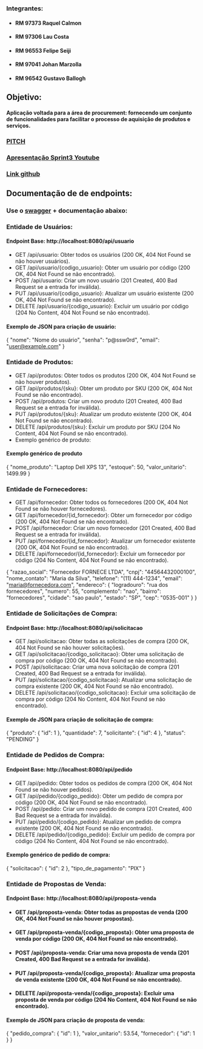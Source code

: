 ### Integrantes:
* #### RM 97373 Raquel Calmon
* #### RM 97306 Lau Costa
* #### RM 96553 Felipe Seiji
* #### RM 97041 Johan Marzolla
* #### RM 96542 Gustavo Ballogh


## Objetivo:

#### Aplicação voltada para a área de procurement: fornecendo um conjunto de funcionalidades para facilitar o processo de aquisição de produtos e serviços.

### [PITCH](https://www.youtube.com/watch?v=BVj8tq1eWTI&feature=youtu.be)
### [Apresentação Sprint3 Youtube](https://youtu.be/U9ta7AEbD8M)
### [Link github](https://github.com/r4cs/procurement/tree/sprint3)

## Documentação de de endpoints:
### Use o [swagger](http://localhost:8080/swagger-ui/index.html) + documentação abaixo: 

### Entidade de Usuários:
#### Endpoint Base: http://localhost:8080/api/usuario
* GET /api/usuario: Obter todos os usuários (200 OK, 404 Not Found se não houver usuários).
* GET /api/usuario/{codigo_usuario}: Obter um usuário por código (200 OK, 404 Not Found se não encontrado).
* POST /api/usuario: Criar um novo usuário (201 Created, 400 Bad Request se a entrada for inválida).
* PUT /api/usuario/{codigo_usuario}: Atualizar um usuário existente (200 OK, 404 Not Found se não encontrado).
* DELETE /api/usuario/{codigo_usuario}: Excluir um usuário por código (204 No Content, 404 Not Found se não encontrado).
#### Exemplo de JSON para criação de usuário:
{
"nome": "Nome do usuário",
"senha": "p@ssw0rd",
"email": "user@example.com"
}

### Entidade de Produtos:
* GET /api/produtos: Obter todos os produtos (200 OK, 404 Not Found se não houver produtos).
* GET /api/produtos/{sku}: Obter um produto por SKU (200 OK, 404 Not Found se não encontrado).
* POST /api/produtos: Criar um novo produto (201 Created, 400 Bad Request se a entrada for inválida).
* PUT /api/produtos/{sku}: Atualizar um produto existente (200 OK, 404 Not Found se não encontrado).
* DELETE /api/produtos/{sku}: Excluir um produto por SKU (204 No Content, 404 Not Found se não encontrado).
* Exemplo genérico de produto:
#### Exemplo genérico de produto
{
"nome_produto": "Laptop Dell XPS 13",
"estoque": 50,
"valor_unitario": 1499.99
}


### Entidade de Fornecedores:
* GET    /api/fornecedor:                     Obter todos os fornecedores (200 OK, 404 Not Found se não houver fornecedores).
* GET    /api/fornecedor/{id_fornecedor}: Obter um fornecedor por código (200 OK, 404 Not Found se não encontrado).
* POST   /api/fornecedor:                     Criar um novo fornecedor (201 Created, 400 Bad Request se a entrada for inválida).
* PUT    /api/fornecedor/{id_fornecedor}: Atualizar um fornecedor existente (200 OK, 404 Not Found se não encontrado).
* DELETE /api/fornecedor/{id_fornecedor}: Excluir um fornecedor por código (204 No Content, 404 Not Found se não encontrado).

{
"razao_social": "Fornecedor FORNECE LTDA",
"cnpj": "44564432000100",
"nome_contato": "Maria da Silva",
"telefone": "(11) 444-1234",
"email": "maria@fornecedora.com",
"endereco": {
    "logradouro": "rua dos fornecedores",
    "numero": 55,
    "complemento": "nao",
    "bairro": "fornecedores",
    "cidade": "sao paulo",
    "estado": "SP",
    "cep": "0535-001"
    }
}

### Entidade de Solicitações de Compra:
#### Endpoint Base: http://localhost:8080/api/solicitacao
* GET /api/solicitacao: Obter todas as solicitações de compra (200 OK, 404 Not Found se não houver solicitações).
* GET /api/solicitacao/{codigo_solicitacao}: Obter uma solicitação de compra por código (200 OK, 404 Not Found se não encontrado).
* POST /api/solicitacao: Criar uma nova solicitação de compra (201 Created, 400 Bad Request se a entrada for inválida).
* PUT /api/solicitacao/{codigo_solicitacao}: Atualizar uma solicitação de compra existente (200 OK, 404 Not Found se não encontrado).
* DELETE /api/solicitacao/{codigo_solicitacao}: Excluir uma solicitação de compra por código (204 No Content, 404 Not Found se não encontrado).
#### Exemplo de JSON para criação de solicitação de compra:
{
"produto": { "id": 1 },
"quantidade": 7,
"solicitante": { "id": 4 },
"status": "PENDING"
}

### Entidade de Pedidos de Compra:
#### Endpoint Base: http://localhost:8080/api/pedido
* GET /api/pedido: Obter todos os pedidos de compra (200 OK, 404 Not Found se não houver pedidos).
* GET /api/pedido/{codigo_pedido}: Obter um pedido de compra por código (200 OK, 404 Not Found se não encontrado).
* POST /api/pedido: Criar um novo pedido de compra (201 Created, 400 Bad Request se a entrada for inválida).
* PUT /api/pedido/{codigo_pedido}: Atualizar um pedido de compra existente (200 OK, 404 Not Found se não encontrado).
* DELETE /api/pedido/{codigo_pedido}: Excluir um pedido de compra por código (204 No Content, 404 Not Found se não encontrado).
#### Exemplo genérico de pedido de compra:
{
"solicitacao": { "id": 2 },
"tipo_de_pagamento": "PIX"
}

### Entidade de Propostas de Venda:
#### Endpoint Base: http://localhost:8080/api/proposta-venda
* #### GET /api/proposta-venda: Obter todas as propostas de venda (200 OK, 404 Not Found se não houver propostas).
* #### GET /api/proposta-venda/{codigo_proposta}: Obter uma proposta de venda por código (200 OK, 404 Not Found se não encontrado).
* #### POST /api/proposta-venda: Criar uma nova proposta de venda (201 Created, 400 Bad Request se a entrada for inválida).
* #### PUT /api/proposta-venda/{codigo_proposta}: Atualizar uma proposta de venda existente (200 OK, 404 Not Found se não encontrado).
* #### DELETE /api/proposta-venda/{codigo_proposta}: Excluir uma proposta de venda por código (204 No Content, 404 Not Found se não encontrado).
#### Exemplo de JSON para criação de proposta de venda:
{
"pedido_compra": { "id": 1 },
"valor_unitario": 53.54,
"fornecedor": { "id": 1 }
}
